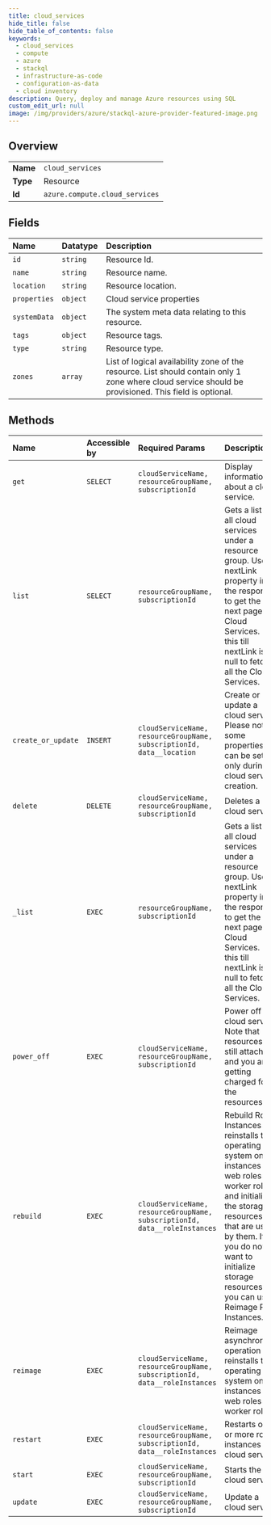 ```yaml
---
title: cloud_services
hide_title: false
hide_table_of_contents: false
keywords:
  - cloud_services
  - compute
  - azure    
  - stackql
  - infrastructure-as-code
  - configuration-as-data
  - cloud inventory
description: Query, deploy and manage Azure resources using SQL
custom_edit_url: null
image: /img/providers/azure/stackql-azure-provider-featured-image.png
---
```

  
    

## Overview
<table><tbody>
<tr><td><b>Name</b></td><td><code>cloud_services</code></td></tr>
<tr><td><b>Type</b></td><td>Resource</td></tr>
<tr><td><b>Id</b></td><td><code>azure.compute.cloud_services</code></td></tr>
</tbody></table>

## Fields
| Name | Datatype | Description |
|:-----|:---------|:------------|
| `id` | `string` | Resource Id. |
| `name` | `string` | Resource name. |
| `location` | `string` | Resource location. |
| `properties` | `object` | Cloud service properties |
| `systemData` | `object` | The system meta data relating to this resource. |
| `tags` | `object` | Resource tags. |
| `type` | `string` | Resource type. |
| `zones` | `array` | List of logical availability zone of the resource. List should contain only 1 zone where cloud service should be provisioned. This field is optional. |
## Methods
| Name | Accessible by | Required Params | Description |
|:-----|:--------------|:----------------|:------------|
| `get` | `SELECT` | `cloudServiceName, resourceGroupName, subscriptionId` | Display information about a cloud service. |
| `list` | `SELECT` | `resourceGroupName, subscriptionId` | Gets a list of all cloud services under a resource group. Use nextLink property in the response to get the next page of Cloud Services. Do this till nextLink is null to fetch all the Cloud Services. |
| `create_or_update` | `INSERT` | `cloudServiceName, resourceGroupName, subscriptionId, data__location` | Create or update a cloud service. Please note some properties can be set only during cloud service creation. |
| `delete` | `DELETE` | `cloudServiceName, resourceGroupName, subscriptionId` | Deletes a cloud service. |
| `_list` | `EXEC` | `resourceGroupName, subscriptionId` | Gets a list of all cloud services under a resource group. Use nextLink property in the response to get the next page of Cloud Services. Do this till nextLink is null to fetch all the Cloud Services. |
| `power_off` | `EXEC` | `cloudServiceName, resourceGroupName, subscriptionId` | Power off the cloud service. Note that resources are still attached and you are getting charged for the resources. |
| `rebuild` | `EXEC` | `cloudServiceName, resourceGroupName, subscriptionId, data__roleInstances` | Rebuild Role Instances reinstalls the operating system on instances of web roles or worker roles and initializes the storage resources that are used by them. If you do not want to initialize storage resources, you can use Reimage Role Instances. |
| `reimage` | `EXEC` | `cloudServiceName, resourceGroupName, subscriptionId, data__roleInstances` | Reimage asynchronous operation reinstalls the operating system on instances of web roles or worker roles. |
| `restart` | `EXEC` | `cloudServiceName, resourceGroupName, subscriptionId, data__roleInstances` | Restarts one or more role instances in a cloud service. |
| `start` | `EXEC` | `cloudServiceName, resourceGroupName, subscriptionId` | Starts the cloud service. |
| `update` | `EXEC` | `cloudServiceName, resourceGroupName, subscriptionId` | Update a cloud service. |
